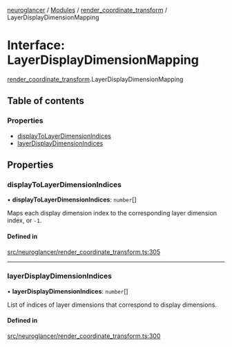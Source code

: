 [neuroglancer](../README.md) / [Modules](../modules.md) / [render\_coordinate\_transform](../modules/render_coordinate_transform.md) / LayerDisplayDimensionMapping

# Interface: LayerDisplayDimensionMapping

[render_coordinate_transform](../modules/render_coordinate_transform.md).LayerDisplayDimensionMapping

## Table of contents

### Properties

- [displayToLayerDimensionIndices](render_coordinate_transform.LayerDisplayDimensionMapping.md#displaytolayerdimensionindices)
- [layerDisplayDimensionIndices](render_coordinate_transform.LayerDisplayDimensionMapping.md#layerdisplaydimensionindices)

## Properties

### displayToLayerDimensionIndices

• **displayToLayerDimensionIndices**: `number`[]

Maps each display dimension index to the corresponding layer dimension index, or `-1`.

#### Defined in

[src/neuroglancer/render_coordinate_transform.ts:305](https://github.com/ActiveBrainAtlas2/neuroglancer/blob/8fef58ad/src/neuroglancer/render_coordinate_transform.ts#L305)

___

### layerDisplayDimensionIndices

• **layerDisplayDimensionIndices**: `number`[]

List of indices of layer dimensions that correspond to display dimensions.

#### Defined in

[src/neuroglancer/render_coordinate_transform.ts:300](https://github.com/ActiveBrainAtlas2/neuroglancer/blob/8fef58ad/src/neuroglancer/render_coordinate_transform.ts#L300)
